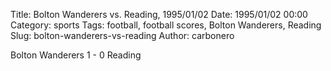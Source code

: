 Title: Bolton Wanderers vs. Reading, 1995/01/02
Date: 1995/01/02 00:00
Category: sports
Tags: football, football scores, Bolton Wanderers, Reading
Slug: bolton-wanderers-vs-reading
Author: carbonero


Bolton Wanderers 1 - 0 Reading
